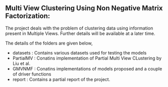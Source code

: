 Multi View Clustering Using Non Negative Matrix Factorization:
--------------------------------------------------------------

The project deals with the problem of clustering data using information present in Multiple Views. Further details will be available at a later time.

The details of the folders are given below,
- datasets : Contains various datasets used for testing the models
- PartialMV : Conatins implementation of Partial Multi View CLustering by Liu et al.
- GMVNMF : Conatins implementations of models proposed and a couple of driver functions
- report : Contains a partial report of the project.
